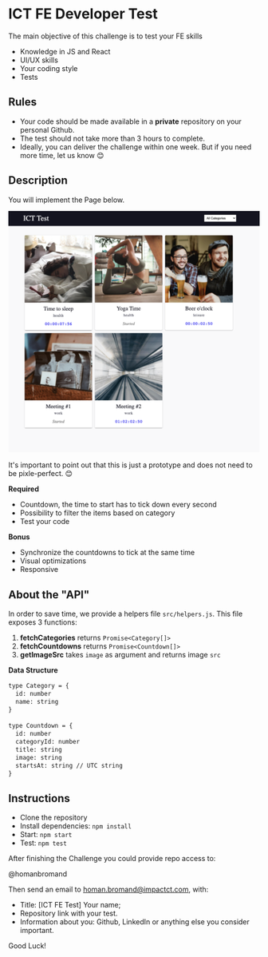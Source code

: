 # ICT FE Developer Test

The main objective of this challenge is to test your FE skills

* Knowledge in JS and React
* UI/UX skills
* Your coding style
* Tests


## Rules
* Your code should be made available in a **private** repository on your personal Github.
* The test should not take more than 3 hours to complete. 
* Ideally, you can deliver the challenge within one week. But if you need more time, let us know 😊


## Description
You will implement the Page below. 

<img src="src/assets/screen_a.png" width="800" />

It's important to point out that this is just a prototype and does not need to be pixle-perfect. 😊

**Required**
* Countdown, the time to start has to tick down every second
* Possibility to filter the items based on category
* Test your code

**Bonus**
* Synchronize the countdowns to tick at the same time
* Visual optimizations
* Responsive


## About the "API"
In order to save time, we provide a helpers file `src/helpers.js`. This file exposes 3 functions:

1. **fetchCategories** returns `Promise<Category[]>`
2. **fetchCountdowns** returns `Promise<Countdown[]>`
3. **getImageSrc** takes `image` as argument and returns image `src`

**Data Structure**

```
type Category = {
  id: number
  name: string
}

type Countdown = {
  id: number
  categoryId: number
  title: string 
  image: string
  startsAt: string // UTC string 
}
```

## Instructions

* Clone the repository
* Install dependencies: `npm install`
* Start: `npm start`
* Test: `npm test`

After finishing the Challenge you could provide repo access to:

@homanbromand

Then send an email to homan.bromand@impactct.com, with:

* Title: [ICT FE Test] Your name;
* Repository link with your test.
* Information about you: Github, LinkedIn or anything else you consider important.

Good Luck!
